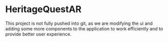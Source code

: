# HeritageQuestAR
 
This project is not fully pushed into git, as we are modifying the ui and adding some more components to the application to work efficiently and to provide better user experience.
